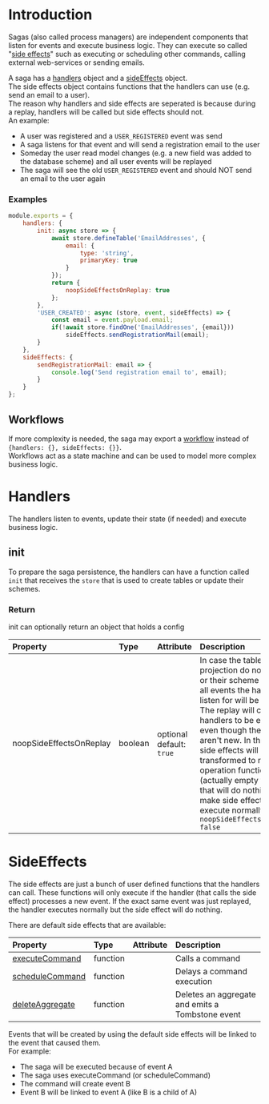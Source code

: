 # Introduction
Sagas (also called process managers) are independent components that listen for events and execute business logic. They can execute so called "[side effects](#SideEffects)" such as executing or scheduling other commands, calling external web-services or sending emails.

A saga has a [handlers](#Handlers) object and a [sideEffects](#SideEffects) object.  
The side effects object contains functions that the handlers can use (e.g. send an email to a user).  
The reason why handlers and side effects are seperated is because during a replay, handlers will be called but side effects should not.  
An example:  
- A user was registered and a `USER_REGISTERED` event was send  
- A saga listens for that event and will send a registration email to the user
- Someday the user read model changes (e.g. a new field was added to the database scheme) and all user events will be replayed
- The saga will see the old `USER_REGISTERED` event and should NOT send an email to the user again

### Examples
```javascript
module.exports = {
    handlers: {
        init: async store => {
            await store.defineTable('EmailAddresses', {
                email: {
                    type: 'string',
                    primaryKey: true
                }
            });
            return {
                noopSideEffectsOnReplay: true
            };
        },
        'USER_CREATED': async (store, event, sideEffects) => {
            const email = event.payload.email;
            if(!await store.findOne('EmailAddresses', {email}))
                sideEffects.sendRegistrationMail(email);
        }
    },
    sideEffects: {
        sendRegistrationMail: email => {
            console.log('Send registration email to', email);
        }
    }
};
```

## Workflows
If more complexity is needed, the saga may export a [workflow](Workflows) instead of `{handlers: {}, sideEffects: {}}`.  
Workflows act as a state machine and can be used to model more complex business logic.

# Handlers
The handlers listen to events, update their state (if needed) and execute business logic.

## init
To prepare the saga persistence, the handlers can have a function called `init` that receives the `store` that is used to create tables or update their schemes.  

### Return
init can optionally return an object that holds a config

Property | Type | Attribute | Description
:--- | :--- | :--- | :---
noopSideEffectsOnReplay | boolean | optional<br>default: `true` | In case the tables of the projection do not exist yet or their scheme changed, all events the handlers listen for will be replayed. The replay will cause the handlers to be executed even though the events aren't new. In that case all side effects will be transformed to no-operation functions (actually empty functions that will do nothing). To make side effects execute normally use<br>`noopSideEffectsOnReplay: false`

# SideEffects
The side effects are just a bunch of user defined functions that the handlers can call. These functions will only execute if the handler (that calls the side effect) processes a new event. If the exact same event was just replayed, the handler executes normally but the side effect will do nothing.

There are default side effects that are available:

Property | Type | Attribute | Description
:--- | :--- | :--- | :---
[executeCommand](Blackrik#executeCommand) | function | | Calls a command
[scheduleCommand](Blackrik#scheduleCommand) | function | | Delays a command execution
[deleteAggregate](Blackrik#deleteAggregate) | function | | Deletes an aggregate and emits a Tombstone event

Events that will be created by using the default side effects will be linked to the event that caused them.  
For example:
- The saga will be executed because of event A
- The saga uses executeCommand (or scheduleCommand)
- The command will create event B
- Event B will be linked to event A (like B is a child of A)
